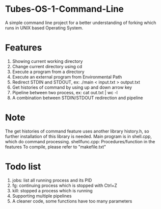 # Tubes-OS-1-Command-Line
A simple command line project for a better understanding of forking which runs in UNIX based Operating System.

# Features
1. Showing current working directory
2. Change current directory using cd <PATH>
3. Execute a program from a directory
4. Execute an external program from Environmental Path
5. Redirect STDIN and STDOUT, ex:
  ./main < input.txt > output.txt
6. Get histories of command by using up and down arrow key
7. Pipeline between two process, ex:
  cat out.txt | wc -l
8. A combination between STDIN/STDOUT redirection and pipeline

# Note
The get histories of command feature uses another library history.h, so further installation of this library is needed.
Main program is in shell.cpp, which do command processing.
shellfunc.cpp: Procedures/function in the features
To compile, please refer to "makefile.txt"

# Todo list
1. jobs: list all running process and its PID
2. fg: continuing process which is stopped with Ctrl+Z
3. kill: stopped a process which is running
4. Supporting multiple pipelines
5. A cleaner code, some functions have too many parameters
